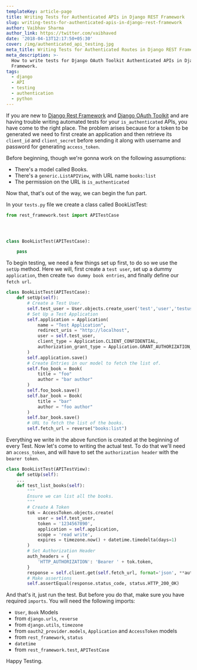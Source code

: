```yaml
---
templateKey: article-page
title: Writing Tests for Authenticated APIs in Django REST Framework
slug: writing-tests-for-authenticated-apis-in-django-rest-framework
author: Vaibhav Sharma
author_link: https://twitter.com/vaibhaved
date: '2018-04-13T12:17:50+05:30'
cover: /img/authenticated_api_testing.jpg
meta_title: Writing Tests for Authenticated Routes in Django REST Framework
meta_description: >-
  How to write tests for Django OAuth Toolkit Authenticated APIs in Django REST
  Framework.
tags:
  - django
  - API
  - testing
  - authentication
  - python
---
```

If you are new to [Django Rest Framework](http://www.django-rest-framework.org/) and [Django OAuth Toolkit](http://dot.evonove.it/) and are having trouble writing automated tests for your `is_authenticated` APIs, you have come to the right place. The problem arises because for a token to be generated we need to first create an application and then retrieve its `client_id` and `client_secret` before sending it along with username and password for generating `access_token`.

Before beginning, though we're gonna work on the following assumptions:

* There's a model called Books.
* There's a `generic.ListAPIView`, with URL name `books:list` 
* The permission on the URL is `is_authenticated` 

Now that, that's out of the way, we can begin the fun part.

In your `tests.py` file we create a class called BookListTest:

```python
from rest_framework.test import APITestCase




class BookListTest(APITestCase):

    pass
```

To begin testing, we need a few things set up first, to do so we use the `setUp` method. Here we will, first create a `test user`, set up a dummy `application`, then create `two dummy book entries`, and finally define our `fetch url`.

```python
class BookListTest(APITestCase):
    def setUp(self):
        # Create a Test User.
        self.test_user = User.objects.create_user('test','user','testuser', 'test@example.com','testpassword')
        # Set Up a Test Application
        self.application = Application(
            name = "Test Application",
            redirect_uris = "http://localhost",
            user = self.test_user,
            client_type = Application.CLIENT_CONFIDENTIAL,
            authorization_grant_type = Application.GRANT_AUTHORIZATION_CODE,
        )
        self.application.save()
        # Create Entries in our model to fetch the list of.
        self.foo_book = Book(
            title = "foo"
            author = "bar author"
        )
        self.foo_book.save()
        self.bar_book = Book(
            title = "bar"
            author = "foo author"
        )
        self.bar_book.save()
        # URL to fetch the list of the books.
        self.fetch_url = reverse("books:list")
```

Everything we write in the above function is created at the beginning of every Test. Now let's come to writing the actual test. To do that we'll need an `access_token`, and will have to set the `authorization header` with the `bearer token`.

```python
class BookListTest(APITestView):
    def setUp(self):
    ...
    def test_list_books(self):
        """
        Ensure we can list all the books.
        """
        # Create A Token
        tok = AccessToken.objects.create(
            user = self.test_user,
            token = '1234567890',
            application = self.application,
            scope = 'read write',
            expires = timezone.now() + datetime.timedelta(days=1)
        )
        # Set Authorization Header
        auth_headers = {
            'HTTP_AUTHORIZATION': 'Bearer ' + tok.token,
        }
        response = self.client.get(self.fetch_url, format='json', **auth_headers)
        # Make assertions
        self.assertEqual(response.status_code, status.HTTP_200_OK)
```

And that's it, just run the test. But before you do that, make sure you have required `imports`. You will need the following imports:

* `User`, `Book` Models
* from `django.urls`, `reverse`
* from `django.utils`, `timezone`
* from `oauth2_provider.models`, `Application` and `AccessToken` models
* from `rest_framework`, `status`
* `datetime`
* from `rest_framework.test`, `APITestCase`

Happy Testing.
